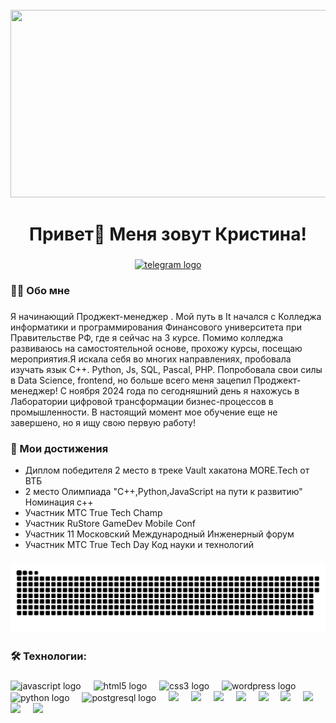 <br clear="both">

<div align="center">
  <img height="300" width="600" src="https://user-images.githubusercontent.com/74038190/225813708-98b745f2-7d22-48cf-9150-083f1b00d6c9.gif"  />
</div>

###

<h1 align="center">Привет👋 Меня зовут Кристина!</h1>

###

<div align="center">
  <a href="https://t.me/krisdemidenko" target="_blank">
    <img src="https://img.shields.io/static/v1?message=Telegram&logo=telegram&label=&color=2CA5E0&logoColor=white&labelColor=&style=for-the-badge" height="25" alt="telegram logo"  />
  </a>
</div>

###

<h3 align="left">👩‍💻  Обо мне</h3>

###

<p align="left">Я начинающий Проджект-менеджер . Мой путь в It начался с Колледжа информатики и программирования Финансового университета при Правительстве РФ, где я сейчас на 3 курсе. Помимо колледжа развиваюсь на самостоятельной основе, прохожу курсы, посещаю мероприятия.Я искала себя во многих направлениях, пробовала изучать язык С++. Python, Js, SQL, Pascal, PHP. Попробовала свои силы в Data Science, frontend, но больше всего меня зацепил Проджект-менеджер! С ноября 2024 года по сегодняшний день я нахожусь в Лаборатории цифровой трансформации бизнес-процессов в промышленности. В настоящий момент мое обучение еще не завершено, но я ищу свою первую работу!</p>

###
<h3 align="left">📕 Мои достижения </h3>

- Диплом победителя 2 место в треке ‎Vault хакатона MORE.Tech от ВТБ
- 2 место Олимпиада "С++,Python,JavaScript на пути к развитию" Номинация с++
- Участник MTC True Tech Champ
- Участник RuStore GameDev Mobile Conf
- Участник 11 Московский Международный Инженерный форум
- Участник MTC True Tech Day Код науки и технологий

###

<p align="center">
 <img width="600" src="assets/github-snake.svg" alt="snake"/>
</p>

###

<h3 align="left">🛠 Технологии:</h3>

###

<div align="left">
  <img src="https://cdn.jsdelivr.net/gh/devicons/devicon/icons/javascript/javascript-original.svg" height="40" alt="javascript logo"  />
  <img width="12" />
  <img src="https://cdn.jsdelivr.net/gh/devicons/devicon/icons/html5/html5-original.svg" height="40" alt="html5 logo"  />
  <img width="12" />
  <img src="https://cdn.jsdelivr.net/gh/devicons/devicon/icons/css3/css3-original.svg" height="40" alt="css3 logo"  />
  <img width="12" />
  <img src="https://skillicons.dev/icons?i=wordpress" height="40" alt="wordpress logo"  />
  <img width="12" />
  <img src="https://skillicons.dev/icons?i=py" height="40" alt="python logo"  />
  <img width="12" />
  <img src="https://skillicons.dev/icons?i=php" height="40" alt="postgresql logo"  />
  <img width="12" />
  <img src="https://skillicons.dev/icons?i=figma&theme=dark" height="40"   />
  <img width="12" />
  <img src="https://skillicons.dev/icons?i=bootstrap&theme=dark" height="40"   />
  <img width="12" />
  <img src="https://skillicons.dev/icons?i=cpp&theme=dark" height="40"   />
  <img width="12" />
  <img src="https://skillicons.dev/icons?i=codepen&theme=dark" height="40"   />
  <img width="12" />
  <img src="https://skillicons.dev/icons?i=github&theme=dark" height="40"   />
  <img width="12" />
  <img src="https://skillicons.dev/icons?i=mysql&theme=dark" height="40"   />
  <img width="12" />
  <img src="https://skillicons.dev/icons?i=tailwind&theme=dark" height="40"   />
  <img width="12" />
   <img src="https://skillicons.dev/icons?i=vscode&theme=dark" height="40"   />
  <img width="12" />
   <img src="https://skillicons.dev/icons?i=webstorm&theme=dark" height="40"   />
  <img width="12" />
</div>

###

